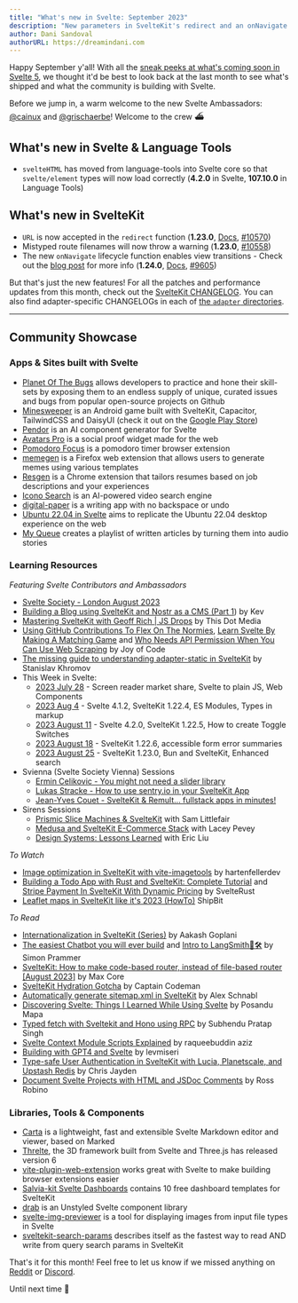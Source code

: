 ```yaml
---
title: "What's new in Svelte: September 2023"
description: "New parameters in SvelteKit's redirect and an onNavigate lifecycle function come to life"
author: Dani Sandoval
authorURL: https://dreamindani.com
---
```


Happy September y'all! With all the [sneak peeks at what's coming soon in Svelte 5](https://twitter.com/Rich_Harris/status/1688581184018583558), we thought it'd be best to look back at the last month to see what's shipped and what the community is building with Svelte.

Before we jump in, a warm welcome to the new Svelte Ambassadors: [@cainux](https://github.com/cainux) and [@grischaerbe](https://github.com/grischaerbe)! Welcome to the crew ⛴️

## What's new in Svelte & Language Tools

- `svelteHTML` has moved from language-tools into Svelte core so that `svelte/element` types will now load correctly (**4.2.0** in Svelte, **107.10.0** in Language Tools)

## What's new in SvelteKit

- `URL` is now accepted in the `redirect` function (**1.23.0**, [Docs](/docs/kit/@sveltejs-kit#redirect), [#10570](https://github.com/sveltejs/kit/pull/10570))
- Mistyped route filenames will now throw a warning (**1.23.0**, [#10558](https://github.com/sveltejs/kit/pull/10558))
- The new `onNavigate` lifecycle function enables view transitions - Check out the [blog post](https://svelte.dev/blog/view-transitions) for more info (**1.24.0**, [Docs](/docs/kit/$app-navigation#onNavigate), [#9605](https://github.com/sveltejs/kit/pull/9605))

But that's just the new features! For all the patches and performance updates from this month, check out the [SvelteKit CHANGELOG](https://github.com/sveltejs/kit/blob/master/packages/kit/CHANGELOG.md). You can also find adapter-specific CHANGELOGs in each of [the `adapter` directories](https://github.com/sveltejs/kit/tree/master/packages).

---

## Community Showcase

### Apps & Sites built with Svelte

- [Planet Of The Bugs](https://planetofthebugs.xyz/) allows developers to practice and hone their skill-sets by exposing them to an endless supply of unique, curated issues and bugs from popular open-source projects on Github
- [Minesweeper](https://github.com/ProductionPanic/minesweeper/tree/main) is an Android game built with SvelteKit, Capacitor, TailwindCSS and DaisyUI (check it out on the [Google Play Store](https://play.google.com/store/apps/details?id=com.production.panic.minesweeper&pli=1))
- [Pendor](https://www.pendor.ai/) is an AI component generator for Svelte
- [Avatars Pro](https://senja.io/testimonial-widgets/avatars-pro) is a social proof widget made for the web
- [Pomodoro Focus](https://github.com/con-dog/pomodoro-focus) is a pomodoro timer browser extension
- [memegen](https://github.com/bhupeshpr25/memegen) is a Firefox web extension that allows users to generate memes using various templates
- [Resgen](https://resgen.app/) is a Chrome extension that tailors resumes based on job descriptions and your experiences
- [Icono Search](https://www.icono-search.com) is an AI-powered video search engine
- [digital-paper](https://github.com/danferns/digital-paper) is a writing app with no backspace or undo
- [Ubuntu 22.04 in Svelte](https://github.com/manhhungpc/ubuntu2204-svelte) aims to replicate the Ubuntu 22.04 desktop experience on the web
- [My Queue](https://www.myqueue.so/) creates a playlist of written articles by turning them into audio stories

### Learning Resources

_Featuring Svelte Contributors and Ambassadors_

- [Svelte Society - London August 2023](https://www.youtube.com/watch?v=90Psdk5rAnU)
- [Building a Blog using SvelteKit and Nostr as a CMS (Part 1](https://kevinak.se/blog/building-a-blog-using-sveltekit-and-nostr-as-a-cms-part-1-1690807337563)) by Kev
- [Mastering SvelteKit with Geoff Rich | JS Drops](https://www.youtube.com/watch?v=MaF8kRbHbi0) by This Dot Media
- [Using GitHub Contributions To Flex On The Normies](https://youtu.be/f9fd1L1FEts?si=3hbihW-X5-GKSJxN), [Learn Svelte By Making A Matching Game](https://www.youtube.com/watch?v=w2q9caYXgkg) and [Who Needs API Permission When You Can Use Web Scraping](https://www.youtube.com/watch?v=T-lBPpeokfY) by Joy of Code
- [The missing guide to understanding adapter-static in SvelteKit](https://khromov.se/the-missing-guide-to-understanding-adapter-static-in-sveltekit/) by Stanislav Khromov
- This Week in Svelte:
  - [2023 July 28](https://www.youtube.com/watch?v=mvTEQ_C0qRQ) - Screen reader market share, Svelte to plain JS, Web Components
  - [2023 Aug 4](https://www.youtube.com/watch?v=Ye8cCJyPZjg) - Svelte 4.1.2, SvelteKit 1.22.4, ES Modules, Types in markup
  - [2023 August 11](https://www.youtube.com/watch?v=A8XUaiCVkCI) - Svelte 4.2.0, SvelteKit 1.22.5, How to create Toggle Switches
  - [2023 August 18](https://www.youtube.com/watch?v=nJ5Wf3uL7dM) - SvelteKit 1.22.6, accessible form error summaries
  - [2023 August 25](https://www.youtube.com/watch?v=JoPzvlBKXXE) - SvelteKit 1.23.0, Bun and SvelteKit, Enhanced search
- Svienna (Svelte Society Vienna) Sessions
  - [Ermin Celikovic - You might not need a slider library](https://www.youtube.com/watch?v=dSUmtijkFOc)
  - [Lukas Stracke - How to use sentry.io in your SvelteKit App](https://www.youtube.com/watch?v=u41-MtPGH04)
  - [Jean-Yves Couet - SvelteKit & Remult... fullstack apps in minutes!](https://www.youtube.com/watch?v=N8d290fTzq8)
- Sirens Sessions
  - [Prismic Slice Machines & SvelteKit](https://www.youtube.com/watch?v=19Meb-yMsAg) with Sam Littlefair
  - [Medusa and SvelteKit E-Commerce Stack](https://www.youtube.com/watch?v=rVVHxows9dY) with Lacey Pevey
  - [Design Systems: Lessons Learned](https://www.youtube.com/watch?v=YHZaiIGSqsE) with Eric Liu

_To Watch_

- [Image optimization in SvelteKit with vite-imagetools](https://www.youtube.com/watch?v=285vSLe9LQ8) by hartenfellerdev
- [Building a Todo App with Rust and SvelteKit: Complete Tutorial](https://www.youtube.com/watch?v=w7is2bCTUg0) and [Stripe Payment In SvelteKit With Dynamic Pricing](https://www.youtube.com/watch?v=o8gvCLgz1vs) by SvelteRust
- [Leaflet maps in SvelteKit like it's 2023 (HowTo)](https://www.youtube.com/watch?v=JFctWXEzFZw)
  ShipBit

_To Read_

- [Internationalization in SvelteKit (Series)](https://blog.aakashgoplani.in/series/i18n-in-sveltekit) by Aakash Goplani
- [The easiest Chatbot you will ever build](https://simon-prammer.vercel.app/blog/post/sveltekit-langchain) and [Intro to LangSmith🦜️🛠️](https://simon-prammer.vercel.app/blog/post/langsmith) by Simon Prammer
- [SvelteKit: How to make code-based router, instead of file-based router [August 2023]](https://dev.to/maxcore/sveltekit-how-to-make-code-based-router-instead-of-file-based-router-august-2023-5f9) by Max Core
- [SvelteKit Hydration Gotcha](https://www.captaincodeman.com/sveltekit-hydration-gotcha) by Captain Codeman
- [Automatically generate sitemap.xml in SvelteKit](https://alex-schnabl.medium.com/automatically-generate-sitemap-xml-in-sveltekit-910bd09d17e7) by Alex Schnabl
- [Discovering Svelte: Things I Learned While Using Svelte](https://www.tronic247.com/discovering-svelte-things-i-learned-while-using-svelte/) by Posandu Mapa
- [Typed fetch with Sveltekit and Hono using RPC](https://dev.to/subhendupsingh/typed-fetch-with-sveltekit-and-hono-using-rpc-2clf) by Subhendu Pratap Singh
- [Svelte Context Module Scripts Explained](https://raqueebuddinaziz.com/blog/svelte-context-module-scripts-explained) by raqueebuddin aziz
- [Building with GPT4 and Svelte](https://kvak.io/meoweler) by levmiseri
- [Type-safe User Authentication in SvelteKit with Lucia, Planetscale, and Upstash Redis](https://upstash.com/blog/lucia-sveltekit) by Chris Jayden
- [Document Svelte Projects with HTML and JSDoc Comments](https://blog.robino.dev/posts/doc-comments-svelte) by Ross Robino

### Libraries, Tools & Components

- [Carta](https://github.com/BearToCode/carta-md) is a lightweight, fast and extensible Svelte Markdown editor and viewer, based on Marked
- [Threlte](https://threlte.xyz/), the 3D framework built from Svelte and Three.js has released version 6
- [vite-plugin-web-extension](https://vite-plugin-web-extension.aklinker1.io/guide/frontend-frameworks.html#svelte-integration) works great with Svelte to make building browser extensions easier
- [Salvia-kit Svelte Dashboards](https://github.com/salvia-kit/svelte-dashboards) contains 10 free dashboard templates for SvelteKit
- [drab](https://github.com/rossrobino/drab) is an Unstyled Svelte component library
- [svelte-img-previewer](https://www.npmjs.com/package/svelte-img-previewer?activeTab=readme) is a tool for displaying images from input file types in Svelte
- [sveltekit-search-params](https://github.com/paoloricciuti/sveltekit-search-params) describes itself as the fastest way to read AND write from query search params in SvelteKit

That's it for this month! Feel free to let us know if we missed anything on [Reddit](https://www.reddit.com/r/sveltejs/) or [Discord](https://discord.gg/svelte).

Until next time 👋
